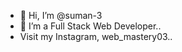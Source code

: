 - 👋 Hi, I’m @suman-3
- 👀 I’m a Full Stack Web Developer..
- Visit my Instagram, web_mastery03..
  


<!---
suman-3/suman-3 is a ✨ special ✨ repository because its `README.md` (this file) appears on your GitHub profile.
You can click the Preview link to take a look at your changes.
--->
